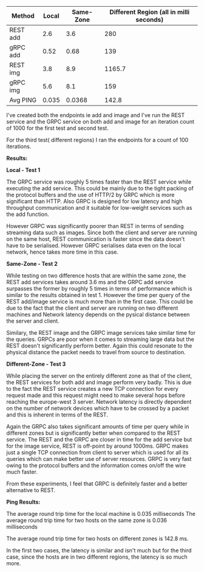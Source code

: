 
|  Method 	| Local | Same-Zone  	|  Different Region 	(all in milli seconds)
|------	    |---	|------	    	|--------------------
|   REST add|  2.6 	|   3.6	  	    |   280
|   gRPC add|  0.52	|   0.68	    |   139
|   REST img|  3.8	|   8.9	    	|   1165.7
|   gRPC img|  5.6  |   8.1	    	|   159
| Avg PING  | 0.035 |  0.0368       |   142.8



I've created both the endpoints ie add and image and I've run the REST service and the GRPC service on both add and image for an iteration count of 1000 for the first test and second test.

For the third test( different regions) I ran the endpoints for a count of 100 iterations.

**Results:**

**Local - Test 1**

The GRPC service was roughly 5 times faster than the REST service while executing the add service. This could be mainly due to the tight packing of the protocol buffers and the use of HTTP/2 by GRPC which is more significant than HTTP. Also GRPC is designed for low latency and high throughput communication and it suitable for low-weight services such as the add function.

However GRPC was significantly poorer than REST in terms of sending streaming data such as images. Since both the client and server are running on the same host, REST communication is faster since the data doesn't have to be serialised. However GRPC serialises data even on the local network, hence takes more time in this case.

**Same-Zone - Test 2**

While testing on two difference hosts that are within the same zone, the REST add services takes around 3.6 ms and the GRPC add service surpasses the former by roughly 5 times in terms of performance which is similar to the results obtained in test 1. However the time per query of the REST add/image service is much more than in the first case. This could be due to the fact that the client and server are running on two different machines and Network latency depends on the pysical distance between the server and client. 

Similary, the REST image and the GRPC image services take similar time for the queries. GRPCs are poor when it comes to streaming large data but the REST doesn't significantly perform better. Again this could resonate to the physical distance the packet needs to travel from source to destination.


**Different-Zone - Test 3**

While placing the server on the entirely different zone as that of the client, the REST services for both add and image perform very badly. This is due to the fact the REST service creates a new TCP connection for every request made and this request might need to make several hops before reaching the europe-west 3 server. Network latency is directly dependent on the number of network devices which have to be crossed by a packet and this is inherent in terms of the REST.

Again the GRPC also takes significant amounts of time per query while in different zones but is significantly better when compared to the REST service. The REST and the GRPC are closer in time for the add service but for the image service, REST is off-point by around 1000ms. GRPC makes just a single TCP connection from client to server which is used for all its queries which can make better use of server resources. GRPC is very fast owing to the protocol buffers and the information comes on/off the wire much faster.

From these experiments, I feel that GRPC is definitely faster and a better alternative to REST.


**Ping Results:**

The average round trip time for the local machine is 0.035 milliseconds
The average round trip time for two hosts on the same zone is 0.036 milliseconds

The average round trip time for two hosts on different zones is 142.8 ms.

In the first two cases, the latency is similar and isn't much but for the third case, since the hosts are in two different regions, the latency is so much more.



